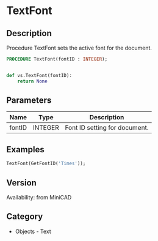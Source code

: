 # TextFont

## Description
Procedure TextFont sets the active font for the document.

```pascal
PROCEDURE TextFont(fontID : INTEGER);
```

```python

def vs.TextFont(fontID):
    return None
```

## Parameters
|Name|Type|Description|
|---|---|---|
|fontID|INTEGER|Font ID setting for document.|

## Examples
```pascal
TextFont(GetFontID('Times'));
```

## Version
Availability: from MiniCAD
## Category
* Objects - Text

